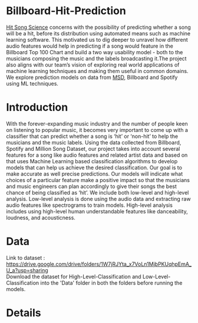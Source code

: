 # Billboard-Hit-Prediction
[Hit Song Science](https://en.wikipedia.org/wiki/Hit_Song_Science) concerns with the possibility of predicting whether a song will be a hit, before its distribution using automated means such as machine learning software. This motivated us to dig deeper to unravel how different audio features would help in predicting if a song would feature in the Billboard Top 100 Chart and build a two way usability model - both to the musicians composing the music and the labels broadcasting it.The project also aligns with our team’s vision of exploring real world applications of machine learning techniques and making them useful in common domains. We explore prediction models on data from [MSD](http://millionsongdataset.com/), Billboard and Spotify using ML techniques.
# Introduction
With the forever-expanding music industry and the number of people keen on listening to popular music, it becomes very important to come up with a classifier that can predict whether a song is ‘hit’ or ‘non-hit’ to help the musicians and the music labels. Using the data collected from Billboard, Spotify and Million Song Dataset, our project takes into account several features for a song like audio features and related artist data and based on that uses Machine Learning based classification algorithms to develop models that can help us achieve the desired classification. Our goal is to make accurate as well precise predictions. Our models will indicate what choices of a particular feature make a positive impact so that the musicians and music engineers can plan accordingly to give their songs the best chance of being classified as ‘hit’. We include both low-level and high-level analysis. Low-level analysis is done using the audio data and extracting raw audio features like spectrograms to train models. High-level analysis includes using high-level human understandable features like danceability, loudness, and acousticness.

# Data
Link to dataset : https://drive.google.com/drive/folders/1W7jRJYta_x7VoLn1MjbPKUqhpEmA_U_a?usp=sharing
</br>
Download the dataset for High-Level-Classification and Low-Level-Classification into the 'Data' folder in both the folders before running the models.

# Details
